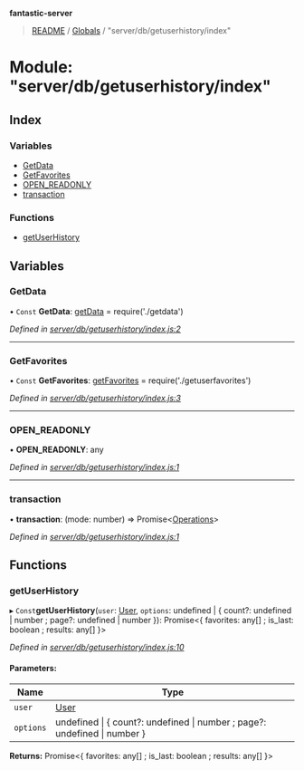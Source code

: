 **fantastic-server**

> [README](../README.md) / [Globals](../globals.md) / "server/db/getuserhistory/index"

# Module: "server/db/getuserhistory/index"

## Index

### Variables

* [GetData](_server_db_getuserhistory_index_.md#getdata)
* [GetFavorites](_server_db_getuserhistory_index_.md#getfavorites)
* [OPEN\_READONLY](_server_db_getuserhistory_index_.md#open_readonly)
* [transaction](_server_db_getuserhistory_index_.md#transaction)

### Functions

* [getUserHistory](_server_db_getuserhistory_index_.md#getuserhistory)

## Variables

### GetData

• `Const` **GetData**: [getData](_server_db_getuserhistory_getdata_.md#getdata) = require('./getdata')

*Defined in [server/db/getuserhistory/index.js:2](https://github.com/besimorhino/project-fantastic/blob/af5d0de/server/db/getuserhistory/index.js#L2)*

___

### GetFavorites

• `Const` **GetFavorites**: [getFavorites](_server_db_getuserhistory_getuserfavorites_.md#getfavorites) = require('./getuserfavorites')

*Defined in [server/db/getuserhistory/index.js:3](https://github.com/besimorhino/project-fantastic/blob/af5d0de/server/db/getuserhistory/index.js#L3)*

___

### OPEN\_READONLY

•  **OPEN\_READONLY**: any

*Defined in [server/db/getuserhistory/index.js:1](https://github.com/besimorhino/project-fantastic/blob/af5d0de/server/db/getuserhistory/index.js#L1)*

___

### transaction

•  **transaction**: (mode: number) => Promise\<[Operations](_packages_fantastic_utils_db_types_d_.md#operations)>

*Defined in [server/db/getuserhistory/index.js:1](https://github.com/besimorhino/project-fantastic/blob/af5d0de/server/db/getuserhistory/index.js#L1)*

## Functions

### getUserHistory

▸ `Const`**getUserHistory**(`user`: [User](_packages_fantastic_utils_types_d_.md#user), `options`: undefined \| { count?: undefined \| number ; page?: undefined \| number  }): Promise\<{ favorites: any[] ; is_last: boolean ; results: any[]  }>

*Defined in [server/db/getuserhistory/index.js:10](https://github.com/besimorhino/project-fantastic/blob/af5d0de/server/db/getuserhistory/index.js#L10)*

#### Parameters:

Name | Type |
------ | ------ |
`user` | [User](_packages_fantastic_utils_types_d_.md#user) |
`options` | undefined \| { count?: undefined \| number ; page?: undefined \| number  } |

**Returns:** Promise\<{ favorites: any[] ; is_last: boolean ; results: any[]  }>
